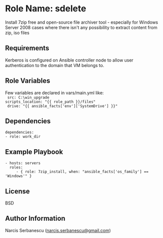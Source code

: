 Role Name: sdelete
=========

Install 7zip free and open-source file archiver tool - especially for Windows Server 2008 cases where there isn't any possibility to extract content from zip, iso files      

Requirements
------------

Kerberos is configured on Ansible controller node to allow user authentication to the domain that VM belongs to.

Role Variables
--------------

Few variables are declared in vars/main.yml like:   
   `` src: C:\win_upgrade``       
   `` scripts_location: "{{ role_path }}/files" ``      
   `` drive: "{{ ansible_facts['env']['SystemDrive'] }}"``    


Dependencies
------------

    dependencies:
    - role: work_dir

Example Playbook
----------------

    - hosts: servers
      roles:
         - { role: 7zip_install, when: "ansible_facts['os_family'] == 'Windows'" }

License
-------

BSD

Author Information
------------------

Narcis Serbanescu (narcis.serbanescu@gmail.com)

